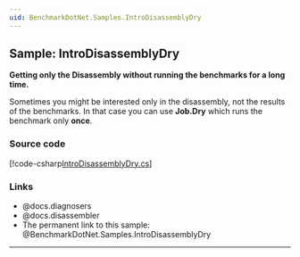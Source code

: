 ```yaml
---
uid: BenchmarkDotNet.Samples.IntroDisassemblyDry
---
```


## Sample: IntroDisassemblyDry

**Getting only the Disassembly without running the benchmarks for a long time.**

Sometimes you might be interested only in the disassembly, not the results of the benchmarks.
In that case you can use **Job.Dry** which runs the benchmark only **once**.

### Source code

[!code-csharp[IntroDisassemblyDry.cs](../../../samples/BenchmarkDotNet.Samples/IntroDisassemblyDry.cs)]

### Links

* @docs.diagnosers
* @docs.disassembler
* The permanent link to this sample: @BenchmarkDotNet.Samples.IntroDisassemblyDry

---